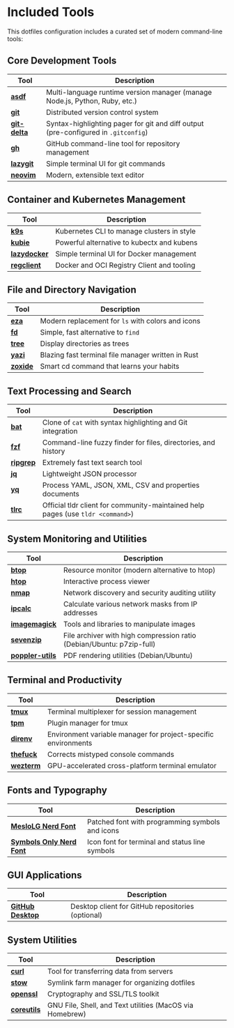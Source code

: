 # Included Tools

This dotfiles configuration includes a curated set of modern command-line tools:

## Core Development Tools
| Tool | Description |
|------|-------------|
| [**asdf**](https://github.com/asdf-vm/asdf) | Multi-language runtime version manager (manage Node.js, Python, Ruby, etc.) |
| [**git**](https://git-scm.com/) | Distributed version control system |
| [**git-delta**](https://github.com/dandavison/delta) | Syntax-highlighting pager for git and diff output (pre-configured in `.gitconfig`) |
| [**gh**](https://github.com/cli/cli) | GitHub command-line tool for repository management |
| [**lazygit**](https://github.com/jesseduffield/lazygit) | Simple terminal UI for git commands |
| [**neovim**](https://neovim.io/) | Modern, extensible text editor |

## Container and Kubernetes Management
| Tool | Description |
|------|-------------|
| [**k9s**](https://github.com/derailed/k9s) | Kubernetes CLI to manage clusters in style |
| [**kubie**](https://github.com/sbstp/kubie) | Powerful alternative to kubectx and kubens |
| [**lazydocker**](https://github.com/jesseduffield/lazydocker) | Simple terminal UI for Docker management |
| [**regclient**](https://github.com/regclient/regclient) | Docker and OCI Registry Client and tooling |

## File and Directory Navigation
| Tool | Description |
|------|-------------|
| [**eza**](https://github.com/eza-community/eza) | Modern replacement for `ls` with colors and icons |
| [**fd**](https://github.com/sharkdp/fd) | Simple, fast alternative to `find` |
| [**tree**](https://github.com/Old-Man-Programmer/tree) | Display directories as trees |
| [**yazi**](https://github.com/sxyazi/yazi) | Blazing fast terminal file manager written in Rust |
| [**zoxide**](https://github.com/ajeetdsouza/zoxide) | Smart cd command that learns your habits |

## Text Processing and Search
| Tool | Description |
|------|-------------|
| [**bat**](https://github.com/sharkdp/bat) | Clone of `cat` with syntax highlighting and Git integration |
| [**fzf**](https://github.com/junegunn/fzf) | Command-line fuzzy finder for files, directories, and history |
| [**ripgrep**](https://github.com/BurntSushi/ripgrep) | Extremely fast text search tool |
| [**jq**](https://github.com/jqlang/jq) | Lightweight JSON processor |
| [**yq**](https://github.com/mikefarah/yq) | Process YAML, JSON, XML, CSV and properties documents |
| [**tlrc**](https://github.com/tldr-pages/tlrc) | Official tldr client for community-maintained help pages (use `tldr <command>`) |

## System Monitoring and Utilities
| Tool | Description |
|------|-------------|
| [**btop**](https://github.com/aristocratos/btop) | Resource monitor (modern alternative to htop) |
| [**htop**](https://github.com/htop-dev/htop) | Interactive process viewer |
| [**nmap**](https://nmap.org/) | Network discovery and security auditing utility |
| [**ipcalc**](https://github.com/kjokjo/ipcalc) | Calculate various network masks from IP addresses |
| [**imagemagick**](https://imagemagick.org/) | Tools and libraries to manipulate images |
| [**sevenzip**](https://www.7-zip.org/) | File archiver with high compression ratio (Debian/Ubuntu: p7zip-full) |
| [**poppler-utils**](https://poppler.freedesktop.org/) | PDF rendering utilities (Debian/Ubuntu) |

## Terminal and Productivity
| Tool | Description |
|------|-------------|
| [**tmux**](https://github.com/tmux/tmux) | Terminal multiplexer for session management |
| [**tpm**](https://github.com/tmux-plugins/tpm) | Plugin manager for tmux |
| [**direnv**](https://direnv.net/) | Environment variable manager for project-specific environments |
| [**thefuck**](https://github.com/nvbn/thefuck) | Corrects mistyped console commands |
| [**wezterm**](https://github.com/wez/wezterm) | GPU-accelerated cross-platform terminal emulator |

## Fonts and Typography
| Tool | Description |
|------|-------------|
| [**MesloLG Nerd Font**](https://github.com/ryanoasis/nerd-fonts/tree/master/patched-fonts/Meslo) | Patched font with programming symbols and icons |
| [**Symbols Only Nerd Font**](https://github.com/ryanoasis/nerd-fonts) | Icon font for terminal and status line symbols |

## GUI Applications
| Tool | Description |
|------|-------------|
| [**GitHub Desktop**](https://desktop.github.com/) | Desktop client for GitHub repositories (optional) |

## System Utilities
| Tool | Description |
|------|-------------|
| [**curl**](https://curl.se/) | Tool for transferring data from servers |
| [**stow**](https://www.gnu.org/software/stow/) | Symlink farm manager for organizing dotfiles |
| [**openssl**](https://www.openssl.org/) | Cryptography and SSL/TLS toolkit |
| [**coreutils**](https://www.gnu.org/software/coreutils/) | GNU File, Shell, and Text utilities (MacOS via Homebrew) |
